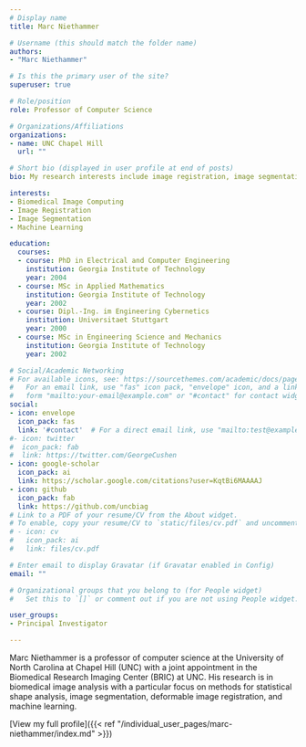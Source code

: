 ```yaml
---
# Display name
title: Marc Niethammer

# Username (this should match the folder name)
authors: 
- "Marc Niethammer"

# Is this the primary user of the site?
superuser: true

# Role/position
role: Professor of Computer Science

# Organizations/Affiliations
organizations:
- name: UNC Chapel Hill
  url: ""

# Short bio (displayed in user profile at end of posts)
bio: My research interests include image registration, image segmentation, shape analysis, machine learning, and biomedical applications.

interests:
- Biomedical Image Computing
- Image Registration
- Image Segmentation
- Machine Learning

education:
  courses:
  - course: PhD in Electrical and Computer Engineering
    institution: Georgia Institute of Technology
    year: 2004
  - course: MSc in Applied Mathematics
    institution: Georgia Institute of Technology
    year: 2002
  - course: Dipl.-Ing. im Engineering Cybernetics
    institution: Universitaet Stuttgart
    year: 2000
  - course: MSc in Engineering Science and Mechanics
    institution: Georgia Institute of Technology
    year: 2002

# Social/Academic Networking
# For available icons, see: https://sourcethemes.com/academic/docs/page-builder/#icons
#   For an email link, use "fas" icon pack, "envelope" icon, and a link in the
#   form "mailto:your-email@example.com" or "#contact" for contact widget.
social:
- icon: envelope
  icon_pack: fas
  link: '#contact'  # For a direct email link, use "mailto:test@example.org".
#- icon: twitter
#  icon_pack: fab
#  link: https://twitter.com/GeorgeCushen
- icon: google-scholar
  icon_pack: ai
  link: https://scholar.google.com/citations?user=KqtBi6MAAAAJ
- icon: github
  icon_pack: fab
  link: https://github.com/uncbiag
# Link to a PDF of your resume/CV from the About widget.
# To enable, copy your resume/CV to `static/files/cv.pdf` and uncomment the lines below.
# - icon: cv
#   icon_pack: ai
#   link: files/cv.pdf

# Enter email to display Gravatar (if Gravatar enabled in Config)
email: ""

# Organizational groups that you belong to (for People widget)
#   Set this to `[]` or comment out if you are not using People widget.

user_groups:
- Principal Investigator

---
```


Marc Niethammer is a professor of computer science at the University of North Carolina at Chapel Hill (UNC) with a joint appointment in the Biomedical Research Imaging Center (BRIC) at UNC. His research is in biomedical image analysis with a particular focus on methods for statistical shape analysis, image segmentation, deformable image registration, and machine learning.

[View my full profile]({{< ref "/individual_user_pages/marc-niethammer/index.md" >}})
